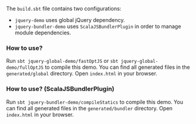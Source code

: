The `build.sbt` file contains two configurations:
* `jquery-demo` uses global jQuery dependency.
* `jquery-bundler-demo` uses `ScalaJSBundlerPlugin` in order to manage module dependencies. 

### How to use?

Run `sbt jquery-global-demo/fastOptJS` or `sbt jquery-global-demo/fullOptJS` to compile this demo. You can find all generated files 
in the `generated/global` directory. Open `index.html` in your browser. 

### How to use? (ScalaJSBundlerPlugin)

Run `sbt jquery-bundler-demo/compileStatics` to compile this demo. You can find all generated files 
in the `generated/bundler` directory. Open `index.html` in your browser. 